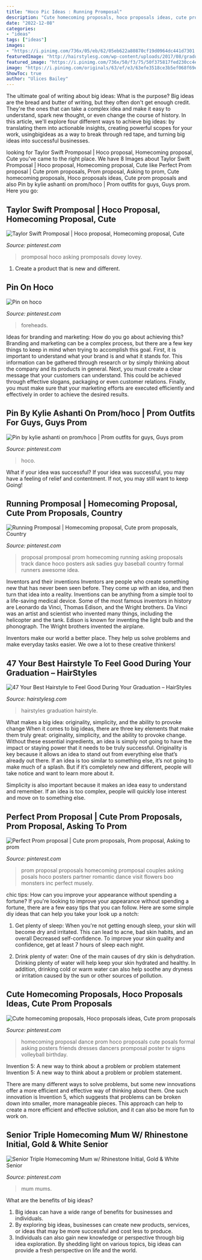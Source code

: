 ```yaml
---
title: "Hoco Pic Ideas : Running Promposal"
description: "Cute homecoming proposals, hoco proposals ideas, cute prom proposals"
date: "2022-12-08"
categories:
- "ideas"
tags: ["ideas"]
images:
- "https://i.pinimg.com/736x/05/eb/62/05eb622a80870cf19d0964dc441d7301.jpg"
featuredImage: "http://hairstylesg.com/wp-content/uploads/2017/08/graduation-hairstyles-photo-42-683x1024.jpg"
featured_image: "https://i.pinimg.com/736x/50/f3/75/50f375817fed230cc4ea6ff8e5c90923--taylor-swift-promposal-dance-proposal.jpg"
image: "https://i.pinimg.com/originals/63/ef/e3/63efe3518ce3b5ef068f69e03d1e994b.jpg"
ShowToc: true
author: "Ulices Bailey"
---
```



The ultimate goal of writing about big ideas: What is the purpose?
Big ideas are the bread and butter of writing, but they often don't get enough credit. They're the ones that can take a complex idea and make it easy to understand, spark new thought, or even change the course of history. In this article, we'll explore four different ways to achieve big ideas: by translating them into actionable insights, creating powerful scopes for your work, usingbigideas as a way to break through red tape, and turning big ideas into successful businesses.

	

		
looking for Taylor Swift Promposal | Hoco proposal, Homecoming proposal, Cute you've came to the right place. We have 8 Images about Taylor Swift Promposal | Hoco proposal, Homecoming proposal, Cute like Perfect Prom proposal | Cute prom proposals, Prom proposal, Asking to prom, Cute homecoming proposals, Hoco proposals ideas, Cute prom proposals and also Pin by kylie ashanti on prom/hoco | Prom outfits for guys, Guys prom. Here you go:
		
    
## Taylor Swift Promposal | Hoco Proposal, Homecoming Proposal, Cute

<img loading=lazy src="https://i.pinimg.com/736x/50/f3/75/50f375817fed230cc4ea6ff8e5c90923--taylor-swift-promposal-dance-proposal.jpg" onerror="this.onerror=null;this.src='https://tse2.mm.bing.net/th?id=OIP.C2cTpzk90EwROWHmNIg0nAHaJ3&amp;pid=15.1';" alt="Taylor Swift Promposal | Hoco proposal, Homecoming proposal, Cute">

_Source: pinterest.com_

>promposal hoco asking promposals dovey lovey. 

	

1. Create a product that is new and different.

    
## Pin On Hoco

<img loading=lazy src="https://i.pinimg.com/736x/c3/93/fc/c393fcc3e83e72fe6bf5270be9b02fc5.jpg" onerror="this.onerror=null;this.src='https://tse3.mm.bing.net/th?id=OIP.CBca6n9FGTkU3Hjn99DaSwHaLH&amp;pid=15.1';" alt="Pin on hoco">

_Source: pinterest.com_

>foreheads. 

	

Ideas for branding and marketing: How do you go about achieving this?
Branding and marketing can be a complex process, but there are a few key things to keep in mind when trying to accomplish this goal. First, it is important to understand what your brand is and what it stands for. This information can be gathered through research or by simply thinking about the company and its products in general. Next, you must create a clear message that your customers can understand. This could be achieved through effective slogans, packaging or even customer relations. Finally, you must make sure that your marketing efforts are executed efficiently and effectively in order to achieve the desired results.

    
## Pin By Kylie Ashanti On Prom/hoco | Prom Outfits For Guys, Guys Prom

<img loading=lazy src="https://i.pinimg.com/736x/bb/b5/61/bbb5612313356605b335b13e8ca5c76b.jpg" onerror="this.onerror=null;this.src='https://tse4.mm.bing.net/th?id=OIP.lccUOkQn6POaL5dX_-rdaQHaJ3&amp;pid=15.1';" alt="Pin by kylie ashanti on prom/hoco | Prom outfits for guys, Guys prom">

_Source: pinterest.com_

>hoco. 

	

What if your idea was successful?
If your idea was successful, you may have a feeling of relief and contentment. If not, you may still want to keep Going!

    
## Running Promposal | Homecoming Proposal, Cute Prom Proposals, Country

<img loading=lazy src="https://i.pinimg.com/736x/a5/fa/a1/a5faa15c12f659517203c67fcc297968--running-promposal-homecoming-proposal.jpg" onerror="this.onerror=null;this.src='https://tse2.mm.bing.net/th?id=OIP.wGjq09eNmEHIC_cjm1GuFgHaJ3&amp;pid=15.1';" alt="Running Promposal | Homecoming proposal, Cute prom proposals, Country">

_Source: pinterest.com_

>proposal promposal prom homecoming running asking proposals track dance hoco posters ask sadies guy baseball country formal runners awesome idea. 

	

Inventors and their inventions
Inventors are people who create something new that has never been seen before. They come up with an idea, and then turn that idea into a reality. Inventions can be anything from a simple tool to a life-saving medical device.
Some of the most famous inventors in history are Leonardo da Vinci, Thomas Edison, and the Wright brothers. Da Vinci was an artist and scientist who invented many things, including the helicopter and the tank. Edison is known for inventing the light bulb and the phonograph. The Wright brothers invented the airplane.

Inventors make our world a better place. They help us solve problems and make everyday tasks easier. We owe a lot to these creative thinkers!

    
## 47 Your Best Hairstyle To Feel Good During Your Graduation – HairStyles

<img loading=lazy src="http://hairstylesg.com/wp-content/uploads/2017/08/graduation-hairstyles-photo-42-683x1024.jpg" onerror="this.onerror=null;this.src='https://tse4.mm.bing.net/th?id=OIP.ErQthCElBk-EQK_sQeWuiwHaLG&amp;pid=15.1';" alt="47 Your Best Hairstyle to Feel Good During Your Graduation – HairStyles">

_Source: hairstylesg.com_

>hairstyles graduation hairstyle. 

	

What makes a big idea: originality, simplicity, and the ability to provoke change
When it comes to big ideas, there are three key elements that make them truly great: originality, simplicity, and the ability to provoke change. Without these essential ingredients, an idea is simply not going to have the impact or staying power that it needs to be truly successful.
 Originality is key because it allows an idea to stand out from everything else that’s already out there. If an idea is too similar to something else, it’s not going to make much of a splash. But if it’s completely new and different, people will take notice and want to learn more about it.

Simplicity is also important because it makes an idea easy to understand and remember. If an idea is too complex, people will quickly lose interest and move on to something else.

    
## Perfect Prom Proposal | Cute Prom Proposals, Prom Proposal, Asking To Prom

<img loading=lazy src="https://i.pinimg.com/originals/63/ef/e3/63efe3518ce3b5ef068f69e03d1e994b.jpg" onerror="this.onerror=null;this.src='https://tse1.mm.bing.net/th?id=OIP.KaOkCEGa0w4BVobKhfGIHwHaLH&amp;pid=15.1';" alt="Perfect Prom proposal | Cute prom proposals, Prom proposal, Asking to prom">

_Source: pinterest.com_

>prom proposal proposals homecoming promposal couples asking posals hoco posters partner romantic dance visit flowers boo monsters inc perfect musely. 

	

chic tips: How can you improve your appearance without spending a fortune?
If you're looking to improve your appearance without spending a fortune, there are a few easy tips that you can follow. Here are some simple diy ideas that can help you take your look up a notch:
1. Get plenty of sleep: When you're not getting enough sleep, your skin will become dry and irritated. This can lead to acne, bad skin habits, and an overall Decreased self-confidence. To improve your skin quality and confidence, get at least 7 hours of sleep each night.

2. Drink plenty of water: One of the main causes of dry skin is dehydration. Drinking plenty of water will help keep your skin hydrated and healthy. In addition, drinking cold or warm water can also help soothe any dryness or irritation caused by the sun or other sources of pollution.


    
## Cute Homecoming Proposals, Hoco Proposals Ideas, Cute Prom Proposals

<img loading=lazy src="https://i.pinimg.com/736x/05/eb/62/05eb622a80870cf19d0964dc441d7301.jpg" onerror="this.onerror=null;this.src='https://tse4.mm.bing.net/th?id=OIP.jNGfyKMkdikcbTzhFizfsQHaJ4&amp;pid=15.1';" alt="Cute homecoming proposals, Hoco proposals ideas, Cute prom proposals">

_Source: pinterest.com_

>homecoming proposal dance prom hoco proposals cute posals formal asking posters friends dresses dancers promposal poster tv signs volleyball birthday. 

	

Invention 5: A new way to think about a problem or problem statement
Invention 5: A new way to think about a problem or problem statement. 

There are many different ways to solve problems, but some new innovations offer a more efficient and effective way of thinking about them. One such innovation is Invention 5, which suggests that problems can be broken down into smaller, more manageable pieces. This approach can help to create a more efficient and effective solution, and it can also be more fun to work on.

    
## Senior Triple Homecoming Mum W/ Rhinestone Initial, Gold &amp; White Senior

<img loading=lazy src="https://i.pinimg.com/736x/42/3a/ef/423aef23077fcbe20794104b8b395a82.jpg" onerror="this.onerror=null;this.src='https://tse2.mm.bing.net/th?id=OIP.mZJ-7v_5s2N-dgrReKwxiAHaLR&amp;pid=15.1';" alt="Senior Triple Homecoming Mum w/ Rhinestone Initial, Gold &amp; White Senior">

_Source: pinterest.com_

>mum mums. 

	

What are the benefits of big ideas?
1. Big ideas can have a wide range of benefits for businesses and individuals. 
2. By exploring big ideas, businesses can create new products, services, or ideas that may be more successful and cost less to produce. 
3. Individuals can also gain new knowledge or perspective through big idea exploration. By shedding light on various topics, big ideas can provide a fresh perspective on life and the world.

